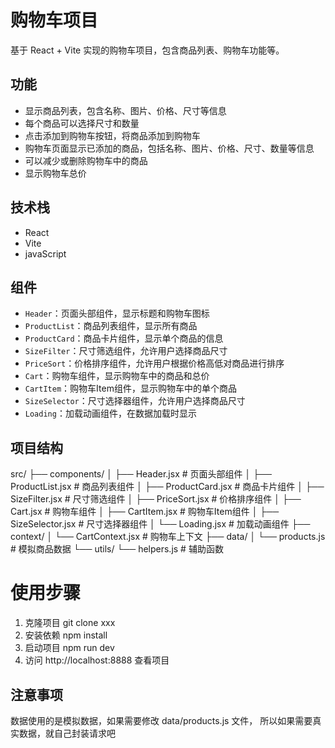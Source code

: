 # 购物车项目
基于 React + Vite 实现的购物车项目，包含商品列表、购物车功能等。

## 功能

- 显示商品列表，包含名称、图片、价格、尺寸等信息
- 每个商品可以选择尺寸和数量
- 点击添加到购物车按钮，将商品添加到购物车
- 购物车页面显示已添加的商品，包括名称、图片、价格、尺寸、数量等信息
- 可以减少或删除购物车中的商品
- 显示购物车总价

## 技术栈

- React
- Vite
- javaScript

## 组件

- `Header`：页面头部组件，显示标题和购物车图标
- `ProductList`：商品列表组件，显示所有商品
- `ProductCard`：商品卡片组件，显示单个商品的信息
- `SizeFilter`：尺寸筛选组件，允许用户选择商品尺寸
- `PriceSort`：价格排序组件，允许用户根据价格高低对商品进行排序
- `Cart`：购物车组件，显示购物车中的商品和总价
- `CartItem`：购物车Item组件，显示购物车中的单个商品
- `SizeSelector`：尺寸选择器组件，允许用户选择商品尺寸
- `Loading`：加载动画组件，在数据加载时显示

## 项目结构
src/
├── components/
│   ├── Header.jsx         # 页面头部组件
│   ├── ProductList.jsx    # 商品列表组件
│   ├── ProductCard.jsx    # 商品卡片组件
│   ├── SizeFilter.jsx     # 尺寸筛选组件
│   ├── PriceSort.jsx      # 价格排序组件
│   ├── Cart.jsx           # 购物车组件
│   ├── CartItem.jsx       # 购物车Item组件
│   ├── SizeSelector.jsx   # 尺寸选择器组件
│   └── Loading.jsx        # 加载动画组件
├── context/
│   └── CartContext.jsx    # 购物车上下文
├── data/
│   └── products.js        # 模拟商品数据
└── utils/
    └── helpers.js         # 辅助函数

# 使用步骤

1. 克隆项目 git clone xxx
2. 安装依赖 npm install
3. 启动项目 npm run dev
4. 访问 http://localhost:8888 查看项目

## 注意事项 
数据使用的是模拟数据，如果需要修改 data/products.js 文件， 所以如果需要真实数据，就自己封装请求吧
